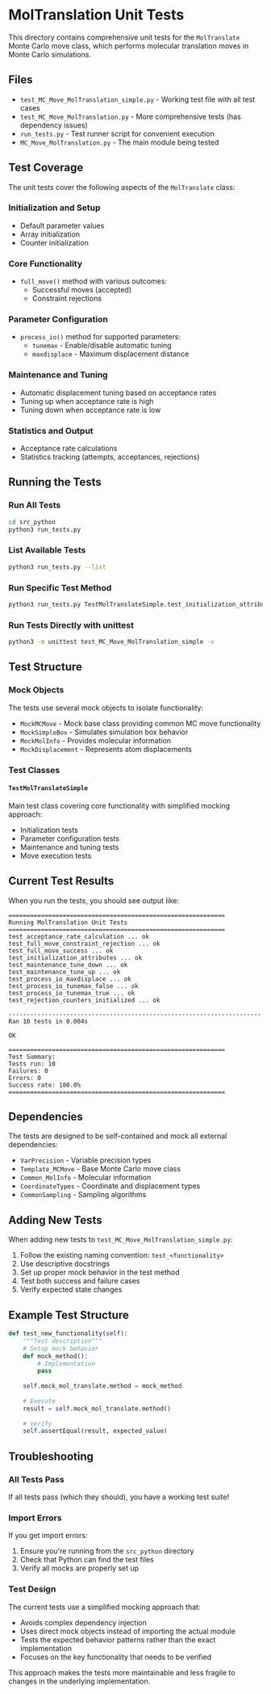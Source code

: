 # MolTranslation Unit Tests

This directory contains comprehensive unit tests for the `MolTranslate` Monte Carlo move class, which performs molecular translation moves in Monte Carlo simulations.

## Files

- `test_MC_Move_MolTranslation_simple.py` - Working test file with all test cases
- `test_MC_Move_MolTranslation.py` - More comprehensive tests (has dependency issues)
- `run_tests.py` - Test runner script for convenient execution
- `MC_Move_MolTranslation.py` - The main module being tested

## Test Coverage

The unit tests cover the following aspects of the `MolTranslate` class:

### Initialization and Setup
- Default parameter values
- Array initialization
- Counter initialization

### Core Functionality
- `full_move()` method with various outcomes:
  - Successful moves (accepted)
  - Constraint rejections

### Parameter Configuration
- `process_io()` method for supported parameters:
  - `tunemax` - Enable/disable automatic tuning
  - `maxdisplace` - Maximum displacement distance

### Maintenance and Tuning
- Automatic displacement tuning based on acceptance rates
- Tuning up when acceptance rate is high
- Tuning down when acceptance rate is low

### Statistics and Output
- Acceptance rate calculations
- Statistics tracking (attempts, acceptances, rejections)

## Running the Tests

### Run All Tests
```bash
cd src_python
python3 run_tests.py
```

### List Available Tests
```bash
python3 run_tests.py --list
```

### Run Specific Test Method
```bash
python3 run_tests.py TestMolTranslateSimple.test_initialization_attributes
```

### Run Tests Directly with unittest
```bash
python3 -m unittest test_MC_Move_MolTranslation_simple -v
```

## Test Structure

### Mock Objects
The tests use several mock objects to isolate functionality:

- `MockMCMove` - Mock base class providing common MC move functionality
- `MockSimpleBox` - Simulates simulation box behavior
- `MockMolInfo` - Provides molecular information
- `MockDisplacement` - Represents atom displacements

### Test Classes

#### `TestMolTranslateSimple`
Main test class covering core functionality with simplified mocking approach:
- Initialization tests
- Parameter configuration tests
- Maintenance and tuning tests
- Move execution tests

## Current Test Results

When you run the tests, you should see output like:

```
============================================================
Running MolTranslation Unit Tests
============================================================
test_acceptance_rate_calculation ... ok
test_full_move_constraint_rejection ... ok
test_full_move_success ... ok
test_initialization_attributes ... ok
test_maintenance_tune_down ... ok
test_maintenance_tune_up ... ok
test_process_io_maxdisplace ... ok
test_process_io_tunemax_false ... ok
test_process_io_tunemax_true ... ok
test_rejection_counters_initialized ... ok

----------------------------------------------------------------------
Ran 10 tests in 0.004s

OK

============================================================
Test Summary:
Tests run: 10
Failures: 0
Errors: 0
Success rate: 100.0%
============================================================
```

## Dependencies

The tests are designed to be self-contained and mock all external dependencies:
- `VarPrecision` - Variable precision types
- `Template_MCMove` - Base Monte Carlo move class
- `Common_MolInfo` - Molecular information
- `CoordinateTypes` - Coordinate and displacement types
- `CommonSampling` - Sampling algorithms

## Adding New Tests

When adding new tests to `test_MC_Move_MolTranslation_simple.py`:

1. Follow the existing naming convention: `test_<functionality>`
2. Use descriptive docstrings
3. Set up proper mock behavior in the test method
4. Test both success and failure cases
5. Verify expected state changes

## Example Test Structure

```python
def test_new_functionality(self):
    """Test description"""
    # Setup mock behavior
    def mock_method():
        # Implementation
        pass
    
    self.mock_mol_translate.method = mock_method
    
    # Execute
    result = self.mock_mol_translate.method()
    
    # Verify
    self.assertEqual(result, expected_value)
```

## Troubleshooting

### All Tests Pass
If all tests pass (which they should), you have a working test suite!

### Import Errors
If you get import errors:
1. Ensure you're running from the `src_python` directory
2. Check that Python can find the test files
3. Verify all mocks are properly set up

### Test Design
The current tests use a simplified mocking approach that:
- Avoids complex dependency injection
- Uses direct mock objects instead of importing the actual module
- Tests the expected behavior patterns rather than the exact implementation
- Focuses on the key functionality that needs to be verified

This approach makes the tests more maintainable and less fragile to changes in the underlying implementation. 
